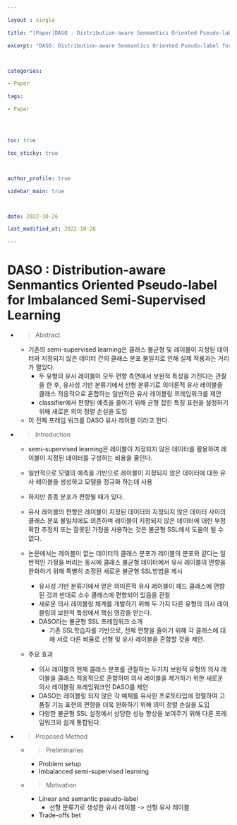 ```yaml
---

layout : single

title: "[Paper]DASO : Distribution-aware Senmantics Oriented Pseudo-label for Imbalanced Semi-Supervised Learning"

excerpt: "DASO: Distribution-aware Senmantics Oriented Pseudo-label for Imbalanced Semi-Supervised Learning 논문 리뷰"



categories:

- Paper

tags:

- Paper




toc: true

toc_sticky: true



author_profile: true

sidebar_main: true



date: 2022-10-26

last_modified_at: 2022-10-26

---
```

# DASO : Distribution-aware Senmantics Oriented Pseudo-label for Imbalanced Semi-Supervised Learning

  

- > Abstract  
    - 기존의 semi-supervised learning은 클래스 불균형 및 레이블이 지정된 데이터와 지정되지 않은 데이터 간의 클래스 분포 불일치로 인해 실제 적용과는 거리가 멀었다.
        - 두 유형의 유사 레이블이 모두 편향 측면에서 보완적 특성을 가진다는 관찰을 한 후, 유사성 기반 분류기에서 선형 분류기로 의미론적 유사 레이블을 클래스 적응적으로 혼합하는 일반적은 유사 레이블링 프레임워크를 제안
        - classifier에서 편향된 예측을 줄이기 위해 균형 잡힌 특징 표현을 설정하기 위해 새로운 의미 정렬 손실을 도입
    - 이 전체 프레임 워크를 DASO 유사 레이블 이라고 한다.
- > Introduction  
    - semi-supervised learning은 레이블이 지정되지 않은 데이터를 활용하여 레이블이 지정된 데이터를 구성하는 비용을 줄인다.
    - 일반적으로 모델의 예측을 기반으로 레이블이 지정되지 않은 데이터에 대한 유사 레이블을 생성하고 모델을 정규화 하는데 사용
    - 하지만 종종 분포가 편향될 때가 있다.
    - 유사 레이블의 편향은 레이블이 지정된 데이터와 지정되지 않은 데이터 사이의 클래스 분포 불일치에도 의존하며 레이블이 지정되지 않은 데이터에 대한 부정확한 추정치 또는 잘못된 가정을 사용하는 것은 불균형 SSL에서 도움이 될 수 없다.
    - 논문에서는 레이블이 없는 데이터의 클래스 분포가 레이블의 분포와 같다는 일반적인 가정을 버리는 동시에 클래스 불균형 데이터에서 유사 레이블의 편향을 완화하기 위해 특별히 조정된 새로운 불균형 SSL방법을 제시
        - 유사성 기반 분류기에서 얻은 의미론적 유사 레이블이 헤드 클래스에 편향된 것과 반대로 소수 클래스에 편향되어 있음을 관찰
        - 새로운 의사 레이블링 체계를 개발하기 위해 두 가지 다른 유형의 의사 레이블링의 보완적 특성에서 핵심 영감을 얻는다.
        - DASO라는 불균형 SSL 프레임워크 소개
            - 기존 SSL학습자를 기반으로, 전체 편향을 줄이기 위해 각 클래스에 대해 서로 다른 비율로 선형 및 유사 레이블을 혼합할 것을 제안.

    - 주요 효과
        - 의사 레이블의 현재 클래스 분포를 관찰하는 두가지 보완적 유형의 의사 레이블을 클래스 적응적으로 혼합하여 의사 레이블을 제거하기 위한 새로운 의사 레이블링 프레임워크인 DASO를 제안
        - DASO는 레이블링 되지 않은 각 예제를 유사한 프로토타입에 정렬하여 고품질 기능 표현의 편향을 더욱 완화하기 위해 의미 정렬 손실을 도입
        - 다양한 불균형 SSL 설정에서 상당한 성능 향상을 보여주기 위해 다른 프레임워크와 쉽게 통합된다.

- > Proposed Method  
    - > Preliminaries  
        - Problem setup
        - Imbalanced semi-supervised learning
    - > Motivation  
        - Linear and semantic pseudo-label
            - 선형 분류기로 생성한 유사 레이블 -> 선형 유사 레이블
        - Trade-offs bet